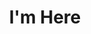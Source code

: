 --- 
title: "I'm Here"
publishdate: "2019-3-22T16:48:46+02:00"
src: "https://365manga.net/manga/i-m-here"
image: "https://data.365manga.net/images/thumbnails/24520-i-m-here.jpg"
description: "The 6th oneshot from Yuri Tengoku Anthology. [from Lililicious]: 'I'm Here' is an extremely short story (4 pages) in which a girl returns to a place she lived in as a child and sees a childhood friend again."
---